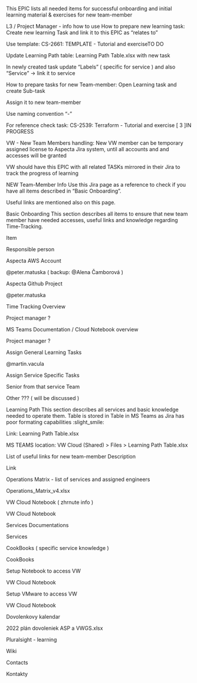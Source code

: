 This EPIC lists all needed items for successful onboarding and initial learning material & exercises for new team-member

L3 / Project Manager - info how to use 
How to prepare new learning task:
Create new learning Task and link it to this EPIC as “relates to”

Use template: CS-2661: TEMPLATE - Tutorial and exerciseTO DO 

Update Learning Path table: Learning Path Table.xlsx with new task 

In newly created task update “Labels” ( specific for service ) and also “Service” → link it to service

 

How to prepare tasks for new Team-member:
Open Learning task and create Sub-task

Assign it to new team-member

Use naming convention “<Name of Person>-<Name of Task>”

For reference check task: CS-2539: Terraform - Tutorial and exercise [ 3 ]IN PROGRESS 

 

VW - New Team Members handling:
New VW member can be temporary assigned license to Aspecta Jira system, until all accounts and and accesses will be granted 

VW should have this EPIC with all related TASKs mirrored in their Jira to track the progress of learning

 

NEW Team-Member Info
Use this Jira page as a reference to check if you have all items described in “Basic Onboarding”.

Useful links are mentioned also on this page.

Basic Onboarding
This section describes all items to ensure that new team member have needed accesses, useful links and knowledge regarding Time-Tracking.

Item

Responsible person

Aspecta AWS Account

@peter.matuska ( backup: @Alena Čamborová  )

Aspecta Github Project

@peter.matuska 

Time Tracking Overview

Project manager ?

MS Teams Documentation / Cloud Notebook overview

Project manager ?

Assign General Learning Tasks

@martin.vacula 

Assign Service Specific Tasks

Senior from that service Team

Other ??? ( will be discussed )

 

Learning Path
This section describes all services and basic knowledge needed to operate them.
Table is stored in Table in MS Teams as Jira has poor formating capabilities :slight_smile: 

Link: Learning Path Table.xlsx

MS TEAMS location: VW Cloud (Shared) > Files > Learning Path Table.xlsx

List of useful links for new team-member
Description

Link

Operations Matrix - list of services and assigned engineers

Operations_Matrix_v4.xlsx

VW Cloud Notebook ( zhrnute info )

VW Cloud Notebook

Services Documentations

Services

CookBooks ( specific service knowledge )

CookBooks

Setup Notebook to access VW

VW Cloud Notebook

Setup VMware to access VW 

VW Cloud Notebook

Dovolenkovy kalendar

2022 plán dovoleniek ASP a VWGS.xlsx

Pluralsight - learning

Wiki

Contacts

Kontakty
